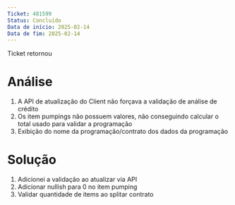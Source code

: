 ```yaml
---
Ticket: 481599
Status: Concluído
Data de início: 2025-02-14
Data de fim: 2025-02-14
---
```

Ticket retornou
# Análise
1. A API de atualização do Client não forçava a validação de análise de crédito
2. Os item pumpings não possuem valores, não conseguindo calcular o total usado para validar a programação
3. Exibição do nome da programação/contrato dos dados da programação
# Solução
1. Adicionei a validação ao atualizar via API
2. Adicionar nullish para 0 no item pumping
3. Validar quantidade de items ao splitar contrato
